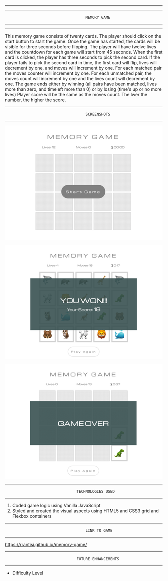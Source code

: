 ----------------------------------------------------------------------------------------
----------------------------------------------------------------------------------------
                                        MEMORY GAME
----------------------------------------------------------------------------------------
----------------------------------------------------------------------------------------
This memory game consists of twenty cards. The player should click on the start button to start the game. Once the game has started, the cards will be visible for three seconds before flipping. The player will have twelve lives and the countdown for each game will start from 45 seconds. When the first card is clicked, the player has three seconds to pick the second card. If the player fails to pick the second card in time, the first card will flip, lives will decrement by one, and moves will increment by one. For each matched pair the moves counter will increment by one. For each unmatched pair, the moves count will increment by one and the lives count will decrement by one. 
The game ends either by winning (all pairs have been matched, lives more than zero, and timeleft more than 0) or by losing (time's up or no more lives)
Player score will be the same as the moves count. The lwer the number, the higher the score.

----------------------------------------------------------------------------------------
                                        SCREENSHOTS
----------------------------------------------------------------------------------------
![Alt text](https://github.com/Rrantisi/memory-game/blob/6645d7de6d151c47ab479bd785669c891a6278eb/Screen%20Shot%202023-04-05%20at%204.01.17%20PM.png "Screenshot")

![Alt text](https://github.com/Rrantisi/memory-game/blob/5374c667e90255f850e57990ef84a7699ececf6c/Screen%20Shot%202023-04-05%20at%2011.30.18%20AM.png "Screenshot")

![Alt text](https://github.com/Rrantisi/memory-game/blob/0db4422d70e860dea5575d6098ea83ab8059bf25/Screen%20Shot%202023-04-05%20at%2011.30.56%20AM.png "Screenshot")

----------------------------------------------------------------------------------------
                                    TECHNOLOGIES USED
----------------------------------------------------------------------------------------
1. Coded game logic using Vanilla JavaScript
2. Styled and created the visual aspects using HTML5 and CSS3 grid and Flexbox containers

----------------------------------------------------------------------------------------
                                        LINK TO GAME
----------------------------------------------------------------------------------------
https://rrantisi.github.io/memory-game/

----------------------------------------------------------------------------------------
                                    FUTURE ENHANCEMENTS
----------------------------------------------------------------------------------------
- Difficulty Level